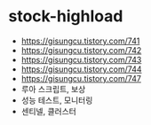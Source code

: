 # stock-highload
- https://gisungcu.tistory.com/741
- https://gisungcu.tistory.com/742
- https://gisungcu.tistory.com/743
- https://gisungcu.tistory.com/744
- https://gisungcu.tistory.com/747
- 루아 스크립트, 보상
- 성능 테스트, 모니터링
- 센티넬, 클러스터
